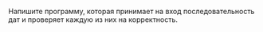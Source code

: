 Напишите программу, которая принимает на вход последовательность дат и проверяет каждую из них на корректность.


